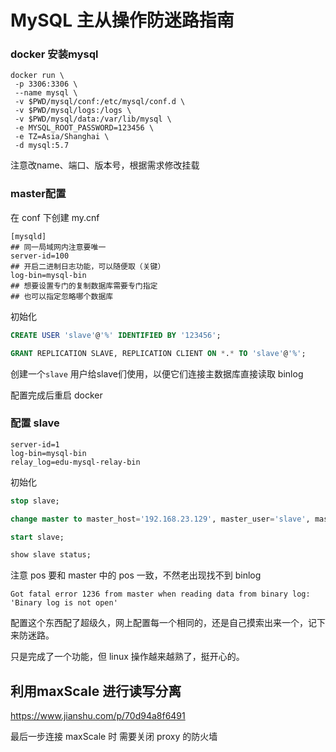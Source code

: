 # MySQL 主从操作防迷路指南

### docker 安装mysql

```
docker run \
 -p 3306:3306 \
 --name mysql \
 -v $PWD/mysql/conf:/etc/mysql/conf.d \
 -v $PWD/mysql/logs:/logs \
 -v $PWD/mysql/data:/var/lib/mysql \
 -e MYSQL_ROOT_PASSWORD=123456 \
 -e TZ=Asia/Shanghai \
 -d mysql:5.7
```

注意改name、端口、版本号，根据需求修改挂载

### master配置

在 conf 下创建 my.cnf

```
[mysqld]
## 同一局域网内注意要唯一
server-id=100  
## 开启二进制日志功能，可以随便取（关键）
log-bin=mysql-bin
## 想要设置专门的复制数据库需要专门指定
## 也可以指定忽略哪个数据库
```

初始化

```sql
CREATE USER 'slave'@'%' IDENTIFIED BY '123456';

GRANT REPLICATION SLAVE, REPLICATION CLIENT ON *.* TO 'slave'@'%';
```

创建一个`slave` 用户给slave们使用，以便它们连接主数据库直接读取 binlog

配置完成后重启 docker

### 配置 slave

```
server-id=1
log-bin=mysql-bin
relay_log=edu-mysql-relay-bin

```

初始化

```sql
stop slave;

change master to master_host='192.168.23.129', master_user='slave', master_password='123456', master_port=3306, master_log_file='mysql-bin.000001', master_log_pos= 0, master_connect_retry=30;

start slave;

show slave status;
```

注意 pos 要和 master 中的 pos 一致，不然老出现找不到 binlog

`Got fatal error 1236 from master when reading data from binary log: 'Binary log is not open'`

配置这个东西配了超级久，网上配置每一个相同的，还是自己摸索出来一个，记下来防迷路。

只是完成了一个功能，但 linux 操作越来越熟了，挺开心的。



## 利用maxScale 进行读写分离

 https://www.jianshu.com/p/70d94a8f6491 



最后一步连接 maxScale 时 需要关闭 proxy 的防火墙